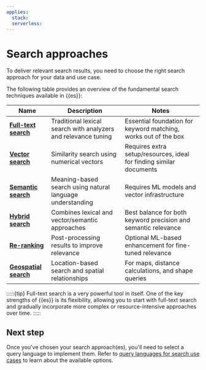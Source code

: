 ```yaml
---
applies:
  stack:
  serverless:
---
```

# Search approaches

To deliver relevant search results, you need to choose the right search approach for your data and use case.

The following table provides an overview of the fundamental search techniques available in {{es}}:

| Name | Description | Notes |
|------|-------------|--------|
| [**Full-text search**](full-text.md) | Traditional lexical search with analyzers and relevance tuning | Essential foundation for keyword matching, works out of the box |
| [**Vector search**](vector.md) | Similarity search using numerical vectors | Requires extra setup/resources, ideal for finding similar documents |
| [**Semantic search**](semantic-search.md) | Meaning-based search using natural language understanding | Requires ML models and vector infrastructure |
| [**Hybrid search**](hybrid-semantic-text.md) | Combines lexical and vector/semantic approaches | Best balance for both keyword precision and semantic relevance |
| [**Re-ranking**](ranking/semantic-reranking.md) | Post-processing results to improve relevance | Optional ML-based enhancement for fine-tuned relevance |
| [**Geospatial search**](/explore-analyze/geospatial-analysis.md) | Location-based search and spatial relationships | For maps, distance calculations, and shape queries |

:::::{tip}
 Full-text search is a very powerful tool in itself. One of the key strengths of {{es}} is its flexibility, allowing you to start with full-text search and gradually incorporate more complex or resource-intensive approaches over time.
:::::

## Next step

Once you've chosen your search approach(es), you'll need to select a query language to implement them. Refer to [query languages for search use cases](querying-for-search.md) to learn about the available options.